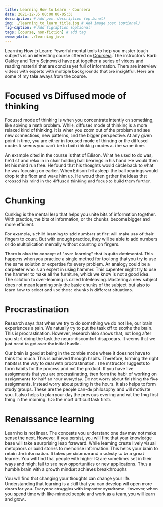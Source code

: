 ```yaml
---
title: Learning How to Learn - Coursera
date: 2021-12-05 00:00:00-05:30
description: # Add post description (optional)
img: ./learning_to_learn_title.jpg # Add image post (optional)
fig-caption: # Add figcaption (optional)
tags: [course, non-fiction] # add tag
memorydata: ./learning.json
---
```


Learning How to Learn: Powerful mental tools to help you master tough subjects is an interesting course offered on [Coursera](https://www.coursera.org/learn/learning-how-to-learn). The instructors, Barb Oakley and Terry Sejnowski have put together a series of videos and reading material that are concise yet full of information. There are interview videos with experts with multiple backgrounds that are insightful. Here are some of my take aways from the course. 

# Focused vs Diffused mode of thinking
Focused mode of thinking is when you concentrate intently on something, like solving a math problem. While, diffused mode of thinking is a more relaxed kind of thinking. It is when you zoom out of the problem and see new connections, new patterns, and the bigger perspective. At any given point in time, you are either in focused mode of thinking or the diffused mode. It seems you can't be in both thinking modes at the same time. 

An example cited in the course is that of Edison. What he used to do was, he'd sit and relax in in chair holding ball bearings in his hand. He would then let his mind run free. He found that his thoughts would circle back to what he was focusing on earlier. When Edison fell asleep, the ball bearings would drop to the floor and wake him up. He would then gather the ideas that crossed his mind in the diffused thinking and focus to build them further. 

# Chunking
Cunking is the mental leap that helps you unite bits of information together. With practice, the bits of information, or the chunks, become bigger and more efficient.

For example, a child learning to add numbers at first will make use of their fingers to count. But with enough practice, they will be able to add numbers or do multiplication mentally without counting on fingers. 

There is also the concept of "over-learning" that is quite detrimental. This happens when you practice a single method for too long that you try to use the same solution or expertise for every problem. An analogy could be a carpenter who is an expert in using hammer. This capenter might try to use the hammer to make all the furniture, which we know is not a good idea. The solution to over-learning is called Interleaving. Mastering a new subject does not mean learning only the basic chunks of the subject, but also to learn how to select and use these chunks in different situations. 

# Procrastination
Research says that when we try to do something we do not like, our brain experiences a pain. We natually try to put the task off to soothe the brain. This is procrastination. However, research also shows that, not long after you start doing the task the neuro-discomfort disappears. It seems that we just need to get over the initial hurdle. 

Our brain is good at being in the zombie mode where it does not have to think too much. This is achieved through habits. Therefore, forming the right habits is the way to deal with procrastination. The instructor suggests to form habits for the process and not the product. If you have five assignments that you are procrastinating, then form the habit of working on assignments for half an hour everyday. Do not worry about finishing the five assignments. Instead worry about putting in the hours. It also helps to form study groups. These are the people can-do philosophy and will motivate you. It also helps to plan your day the previous evening and eat the frog first thing in the morning. (Do the most difficult task first).

# Renaissance learning
Learning is not linear. The concepts you understand one day may not make sense the next. However, if you persist, you will find that your knowledge base will take a surprising leap foreward. While learning create lively visual metophors or build stories to memorise information. This helps your brain to retain the information. It takes persistence and modesty to be a great learner. You will find that people with higher IQ are sometimes set in their ways and might fail to see new opportunities or new applications. Thus a humble brain with a growth mindset achieves breakthroughs. 

You will find that changing your thoughts can change your life. Understanding that learning is a skill that you can develop will open more doors for you. Everyone struggles with imposter symdrome. However, when you spend time with like-minded people and work as a team, you will learn and grow.. 